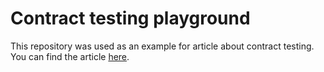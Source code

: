 # Contract testing playground

This repository was used as an example for article about contract testing. You can find the article [here](https://sarvendev.com/posts/contract-testing-on-examples/).
